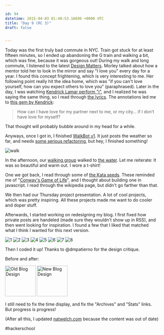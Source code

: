 ```yaml
---

id: 94
datetime: 2015-04-03 01:48:53.16696 +0000 UTC
title: "Day 9 (RC 3)"
draft: false


---
```


Today was the first truly bad commute in NYC. Train got stuck for at least fifteen minutes, so I ended up abandoning the G train and walking a bit, which was fine, because it was gorgeous out! During my walk and long commute, I listened to the latest [Design Matters](http://designobserver.com/feature/morley/38833/). Morley talked about how a mentor told her to look in the mirror and say "I love you" every day for a year. I found this concept frightening, which is very interesting to me. Her following point really hit the idea home, which was "if you can't love yourself, how can you expect others to love you" (paraphrased). Later in the day, I was watching [Kendrick Lamar perform "i"](https://www.youtube.com/watch?v=sop2V_MREEI), and I realized he was saying the same thing, so I read through [the lyrics](http://genius.com/Kendrick-lamar-i-lyrics). The annotations led me to [this gem by Kendrick](http://genius.com/2339642):

 > How can I have love for my partner next to me, or my city… if I don’t have love for myself?
 
 That thought will probably bubble around in my head for a while.

Anyways, once I got in, I finished [WalkBot v1](https://github.com/icco/zulip-walkbot). It just posts the weather so far, and needs [some serious refactoring](https://github.com/icco/zulip-walkbot/pull/1), but hey, I finished something!
 
 ![walk](https://s3.amazonaws.com/f.cl.ly/items/1b3h3i3G1o08373N1L11/Screen%!S(MISSING)hot%!-(MISSING)04-02%!a(MISSING)t%!.(MISSING)34%!p(MISSING)ng)
 
In the afternoon, our [walking group](https://www.flickr.com/photos/icco/16392050104/) walked to [the water](https://www.flickr.com/photos/icco/16392049844/). Let me reiterate: It was so beautiful and warm out. I wore a t-shirt!

 One we got back, I read through some of [the Kata seeds](https://github.com/kata-seeds). These reminded me of "[Conway's Game of Life](https://en.wikipedia.org/wiki/Conway's_Game_of_Life)", and I thought about building one in javascript. I read through the wikipedia page, but didn't go farther than that.
 
 We then had our Thursday project presentation. A lot of cool projects, which was pretty inspiring. All these projects made me want to do cooler and doper stuff.
 
Afterwards, I started working on redesigning my blog. I first fixed how private posts are handeled (made sure they wouldn't show up in RSS), and then went looking for inspiration. I found a few that I liked that matched what I think I wanted for this next version.

![1](https://s3.amazonaws.com/f.cl.ly/items/2s3Y3z3U3Q1N2c082j3T/Screen%!S(MISSING)hot%!-(MISSING)04-02%!a(MISSING)t%!.(MISSING)45%!p(MISSING)ng) ![2](https://s3.amazonaws.com/f.cl.ly/items/1k1z2n3z1r1X3l0T1X2V/Screen%!S(MISSING)hot%!-(MISSING)04-02%!a(MISSING)t%!.(MISSING)11%!p(MISSING)ng) ![3](https://s3.amazonaws.com/f.cl.ly/items/4401313o0O3w1U1j3J0G/Screen%!S(MISSING)hot%!-(MISSING)04-02%!a(MISSING)t%!.(MISSING)53%!p(MISSING)ng) ![4](https://s3.amazonaws.com/f.cl.ly/items/2G133v0n1J003R1c280X/Screen%!S(MISSING)hot%!-(MISSING)04-02%!a(MISSING)t%!.(MISSING)47%!p(MISSING)ng) ![5](https://s3.amazonaws.com/f.cl.ly/items/1G2k0I3l2u031d1I2x2C/Screen%!S(MISSING)hot%!-(MISSING)04-02%!a(MISSING)t%!.(MISSING)34%!p(MISSING)ng) ![6](https://s3.amazonaws.com/f.cl.ly/items/3K2Y1043161W453H0f2E/Screen%!S(MISSING)hot%!-(MISSING)04-02%!a(MISSING)t%!.(MISSING)56%!p(MISSING)ng) ![7](https://s3.amazonaws.com/f.cl.ly/items/0c0o0k0Z0l1X1G0F1G3N/Screen%!S(MISSING)hot%!-(MISSING)04-02%!a(MISSING)t%!.(MISSING)50%!p(MISSING)ng) ![8](https://s3.amazonaws.com/f.cl.ly/items/271Y1e0q3T071P0I1N3j/Screen%!S(MISSING)hot%!-(MISSING)04-02%!a(MISSING)t%!.(MISSING)35%!p(MISSING)ng)

Then I coded it up! Thanks to @dmpatierno for the design critique.

Before and after:

<a href="https://www.flickr.com/photos/icco/16392844844/sizes/o/" title="Old Blog Design by Nat Welch, on Flickr"><img src="https://farm8.staticflickr.com/7595/16392844844_b6432d4efb_s.jpg" width="100" height="100" alt="Old Blog Design"></a> <a href="https://www.flickr.com/photos/icco/16807854087/sizes/o/" title="New Blog Design by Nat Welch, on Flickr"><img src="https://farm8.staticflickr.com/7634/16807854087_28705424f8_s.jpg" width="100" height="100" alt="New Blog Design"></a>

I still need to fix the time display, and fix the "Archives" and "Stats" links. But progress is progress!

(After all this, I updated [natwelch.com](http://natwelch.com) because the content was out of date)

#hackerschool
